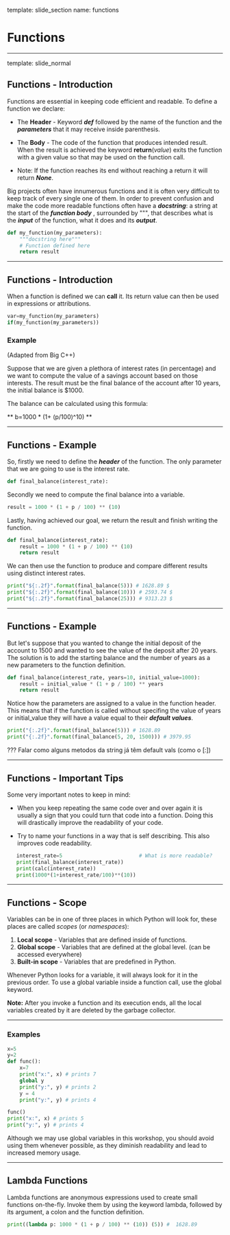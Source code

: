 template: slide_section
name: functions
# Functions

---

template: slide_normal
## Functions - Introduction ##
Functions are essential in keeping code efficient and readable.
To define a function we declare:

+ The **Header** - Keyword ***def*** followed by the
name of the function and the ***parameters*** that it may
receive inside parenthesis.

+ The **Body** - The code of the function that produces intended result.
When the result is achieved the keyword **return**(*value*)
exits the function with a given value so that may be used on the function call.

+ Note: If the function reaches its end without reaching a return it will return ***None***.

Big projects often have innumerous functions and it is often very difficult
to keep track of every single one of them.
In order to prevent confusion and make the code more readable functions
often have a ***docstring***: a string at the start of the ***function body***
, surrounded by """, that describes what is the ***input*** of the function, what it does
and its ***output***.

```python
def my_function(my_parameters):
    """docstring here"""
    # Function defined here
    return result
```

---

## Functions - Introduction

When a function is defined we can **call** it.
Its return value can then be used in expressions or attributions.

````python
var=my_function(my_parameters)
if(my_function(my_parameters))
````

### Example ###

(Adapted from Big C++)

Suppose that we are given a plethora of interest rates (in percentage) and we
want to compute the value of a savings account based on those interests.
The result must be the final balance of the account after 10 years, the initial balance
is $1000.

The balance can be calculated using this formula:

** b=1000 * (1+ (p/100)^10) **

---

## Functions - Example

So, firstly we need to define the ***header*** of the function.
The only parameter that we are going to use is the interest rate.

```python
def final_balance(interest_rate):
```

Secondly we need to compute the final balance into a variable.

```python
result = 1000 * (1 + p / 100) ** (10)
```

Lastly, having achieved our goal, we return the result and finish writing the function.

```python
def final_balance(interest_rate):
    result = 1000 * (1 + p / 100) ** (10)
    return result
```

We can then use the function to produce and compare different results using distinct
interest rates.

```python
print("${:.2f}".format(final_balance(5))) # 1628.89 $
print("${:.2f}".format(final_balance(10))) # 2593.74 $
print("${:.2f}".format(final_balance(25))) # 9313.23 $
```

---

## Functions - Example

But let's suppose that you wanted to change the initial deposit of the account
to 1500 and wanted to see the value of the deposit after 20 years.
The solution is to add the starting balance and the number of years as a new parameters
to the function definition.

```python
def final_balance(interest_rate, years=10, initial_value=1000):
    result = initial_value * (1 + p / 100) ** years
    return result
```

Notice how the parameters are assigned to a value in the function header.
This means that if the function is called without specifing the value of
years or initial_value they will have a value equal to their  ***default values***.

```python
print("{:.2f}".format(final_balance(5))) # 1628.89
print("{:.2f}".format(final_balance(5, 20, 1500))) # 3979.95
```

???
Falar como alguns metodos da string já têm default vals (como o [:])

---

## Functions - Important Tips

Some very important notes to keep in mind:

+ When you keep repeating the same code over and over again it is
    usually a sign that you could turn that code into a function.
  Doing this will drastically improve the readability of your code.

+ Try to name your functions in a way that is self describing. This also
    improves code readability.

 ```python
    interest_rate=5                         # What is more readable?
    print(final_balance(interest_rate))
    print(calc(interest_rate))
    print(1000*(1+interest_rate/100)**(10))
 ```

---

## Functions - Scope ##

Variables can be in one of three places in which Python will look for,
these places are called *scopes* (or *namespaces*):

1. **Local scope** - Variables that are defined inside of functions.
1. **Global scope** - Variables that are defined at the global level. (can be accessed everywhere)
1. **Built-in scope** - Variables that are predefined in Python.

Whenever Python looks for a variable, it will always look for it in the
previous order. To use a global variable inside a function call, use the global keyword.

**Note:** After you invoke a function and its execution ends, all the local variables
created by it are deleted by the garbage collector.

---

### Examples

```python
x=5
y=2
def func():
    x=7
    print("x:", x) # prints 7
    global y
    print("y:", y) # prints 2
    y = 4
    print("y:", y) # prints 4

func()
print("x:", x) # prints 5
print("y:", y) # prints 4
```

Although we may use global variables in this workshop, you should avoid using them
whenever possible, as they diminish readability and lead to increased memory
usage.

---

## Lambda Functions ##

Lambda functions are anonymous expressions used to create small functions on-the-fly.
Invoke them by using the keyword lambda, followed by its argument,
a colon and the function definition.

```python
print((lambda p: 1000 * (1 + p / 100) ** (10)) (5)) #  1628.89
```
